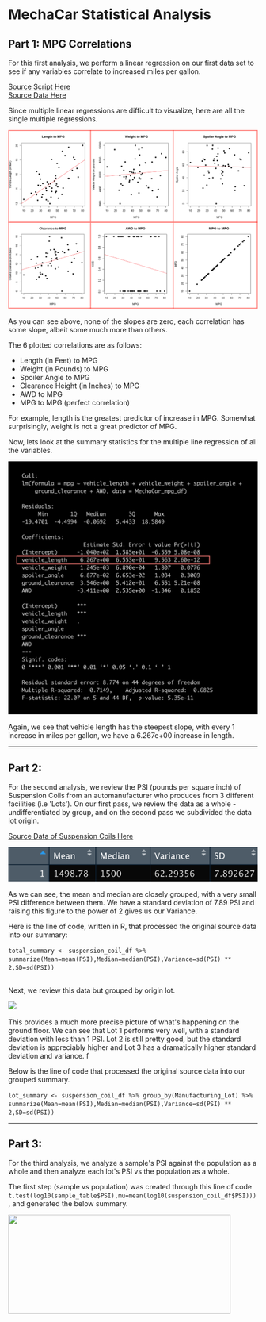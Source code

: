 # MechaCar Statistical Analysis

## Part 1: MPG Correlations

For this first analysis, we perform a linear regression on our first data set to see if any variables correlate to increased miles per gallon.

[Source Script Here](https://github.com/carlosjennings1991/MechaCar_Statistical_Analysis/blob/main/MechaCarChallenge.R)
<br>
[Source Data Here](https://github.com/carlosjennings1991/MechaCar_Statistical_Analysis/blob/main/MechaCar_mpg.csv)

Since multiple linear regressions are difficult to visualize, here are all the single multiple regressions. 

<img src="https://github.com/carlosjennings1991/MechaCar_Statistical_Analysis/blob/main/all_regressions.png">

As you can see above, none of the slopes are zero, each correlation has some slope, albeit some much more than others. 

The 6 plotted correlations are as follows: 

* Length (in Feet) to MPG
* Weight (in Pounds) to MPG
* Spoiler Angle to MPG
* Clearance Height (in Inches) to MPG
* AWD to MPG
* MPG to MPG (perfect correlation)

For example, length is the greatest predictor of increase in MPG. Somewhat surprisingly, weight is not a great predictor of MPG. 

Now, lets look at the summary statistics for the multiple line regression of all the variables. 

<img src="summary_statistics_table_MLR_outlined.png">

Again, we see that vehicle length has the steepest slope, with every 1 increase in miles per gallon, we have a 6.267e+00 increase in length. 

---
## Part 2: 

For the second analysis, we review the PSI (pounds per square inch) of Suspension Coils from an automanufacturer who produces from 3 different facilities (i.e 'Lots'). On our first pass, we review the data as a whole -undifferentiated by group, and on the second pass we subdivided the data lot origin. 

[Source Data of Suspension Coils Here](https://github.com/carlosjennings1991/MechaCar_Statistical_Analysis/blob/main/Suspension_Coil.csv)

<img src="https://github.com/carlosjennings1991/MechaCar_Statistical_Analysis/blob/main/total_summary.png">

As we can see, the mean and median are closely grouped, with a very small PSI difference between them. We have a standard deviation of 7.89 PSI and raising this figure to the power of 2 gives us our Variance. 

Here is the line of code, written in R, that processed the original source data into our summary: 

```total_summary <- suspension_coil_df %>% summarize(Mean=mean(PSI),Median=median(PSI),Variance=sd(PSI) ** 2,SD=sd(PSI))```


##

Next, we review this data but grouped by origin lot. 

<img src="https://github.com/carlosjennings1991/MechaCar_Statistical_Analysis/blob/main/lot_summary.png">

This provides a much more precise picture of what's happening on the ground floor. We can see that Lot 1 performs very well, with a standard deviation with less than 1 PSI. Lot 2 is still pretty good, but the standard deviation is appreciably higher and Lot 3 has a dramatically higher standard deviation and variance. f

Below is the line of code that processed the original source data into our grouped summary. 

```lot_summary <- suspension_coil_df %>% group_by(Manufacturing_Lot) %>% summarize(Mean=mean(PSI),Median=median(PSI),Variance=sd(PSI) ** 2,SD=sd(PSI))```

---
## Part 3: 

For the third analysis, we analyze a sample's PSI against the population as a whole and then analyze each lot's PSI vs the population as a whole. 

The first step (sample vs population) was created through this line of code ```t.test(log10(sample_table$PSI),mu=mean(log10(suspension_coil_df$PSI)))```, and generated the below summary. 

<img src="https://github.com/carlosjennings1991/MechaCar_Statistical_Analysis/blob/main/Sample_vs_Population.png" height="200" width="449">

